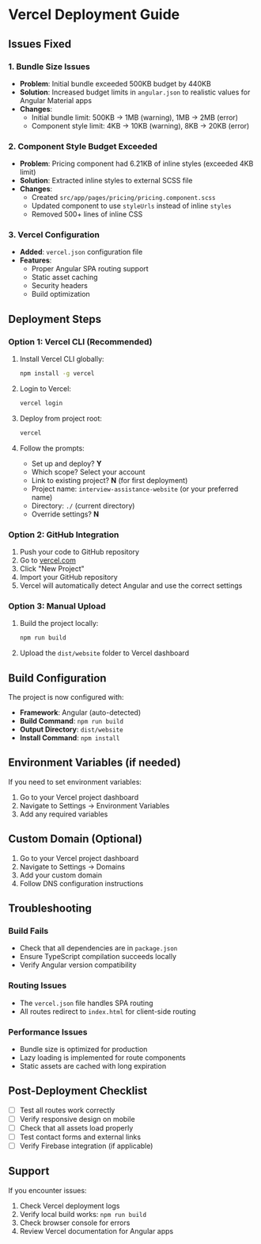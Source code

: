 # Vercel Deployment Guide

## Issues Fixed

### 1. Bundle Size Issues
- **Problem**: Initial bundle exceeded 500KB budget by 440KB
- **Solution**: Increased budget limits in `angular.json` to realistic values for Angular Material apps
- **Changes**: 
  - Initial bundle limit: 500KB → 1MB (warning), 1MB → 2MB (error)
  - Component style limit: 4KB → 10KB (warning), 8KB → 20KB (error)

### 2. Component Style Budget Exceeded
- **Problem**: Pricing component had 6.21KB of inline styles (exceeded 4KB limit)
- **Solution**: Extracted inline styles to external SCSS file
- **Changes**:
  - Created `src/app/pages/pricing/pricing.component.scss`
  - Updated component to use `styleUrls` instead of inline `styles`
  - Removed 500+ lines of inline CSS

### 3. Vercel Configuration
- **Added**: `vercel.json` configuration file
- **Features**:
  - Proper Angular SPA routing support
  - Static asset caching
  - Security headers
  - Build optimization

## Deployment Steps

### Option 1: Vercel CLI (Recommended)
1. Install Vercel CLI globally:
   ```bash
   npm install -g vercel
   ```

2. Login to Vercel:
   ```bash
   vercel login
   ```

3. Deploy from project root:
   ```bash
   vercel
   ```

4. Follow the prompts:
   - Set up and deploy? **Y**
   - Which scope? Select your account
   - Link to existing project? **N** (for first deployment)
   - Project name: `interview-assistance-website` (or your preferred name)
   - Directory: `./` (current directory)
   - Override settings? **N**

### Option 2: GitHub Integration
1. Push your code to GitHub repository
2. Go to [vercel.com](https://vercel.com)
3. Click "New Project"
4. Import your GitHub repository
5. Vercel will automatically detect Angular and use the correct settings

### Option 3: Manual Upload
1. Build the project locally:
   ```bash
   npm run build
   ```
2. Upload the `dist/website` folder to Vercel dashboard

## Build Configuration

The project is now configured with:
- **Framework**: Angular (auto-detected)
- **Build Command**: `npm run build`
- **Output Directory**: `dist/website`
- **Install Command**: `npm install`

## Environment Variables (if needed)
If you need to set environment variables:
1. Go to your Vercel project dashboard
2. Navigate to Settings → Environment Variables
3. Add any required variables

## Custom Domain (Optional)
1. Go to your Vercel project dashboard
2. Navigate to Settings → Domains
3. Add your custom domain
4. Follow DNS configuration instructions

## Troubleshooting

### Build Fails
- Check that all dependencies are in `package.json`
- Ensure TypeScript compilation succeeds locally
- Verify Angular version compatibility

### Routing Issues
- The `vercel.json` file handles SPA routing
- All routes redirect to `index.html` for client-side routing

### Performance Issues
- Bundle size is optimized for production
- Lazy loading is implemented for route components
- Static assets are cached with long expiration

## Post-Deployment Checklist
- [ ] Test all routes work correctly
- [ ] Verify responsive design on mobile
- [ ] Check that all assets load properly
- [ ] Test contact forms and external links
- [ ] Verify Firebase integration (if applicable)

## Support
If you encounter issues:
1. Check Vercel deployment logs
2. Verify local build works: `npm run build`
3. Check browser console for errors
4. Review Vercel documentation for Angular apps
